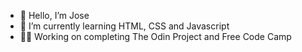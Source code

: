 - 👋 Hello, I’m Jose 
- 🌱 I’m currently learning HTML, CSS and Javascript     
-  🧑‍💻 Working on completing The Odin Project and Free Code Camp            
<!---                       
Jose-Flor/Jose-Flor is a ✨ special ✨ repository because its `README.md` (this file) appears on your GitHub profile.
You can click the Preview link to take a look at your changes.
--->
